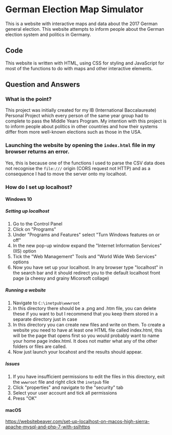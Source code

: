 # German Election Map Simulator
This is a website with interactive maps and data about the 2017 German general election. This website attempts to inform people about the German election system and politics in Germany.

## Code
This website is written with HTML, using CSS for styling and JavaScript for most of the functions to do with maps and other interactive elements.

## Question and Answers

### What is the point?
This project was initially created for my IB (International Baccalaureate) Personal Project which every person of the same year group had to complete to pass the Middle Years Program. 
My intention with this project is to inform people about politics in other countries and how their systems differ from more well-known elections such as those in the USA.

### Launching the website by opening the ```index.html``` file in my browser returns an error.
Yes, this is because one of the functions I used to parse the CSV data does not recognise the ```file:///``` origin (CORS request not HTTP) and as a consequence I had to move the server onto my localhost.

### How do I set up localhost?
#### Windows 10
##### Setting up localhost
1. Go to the Control Panel
2. Click on "Programs"
3. Under "Programs and Features" select "Turn Windows features on or off"
4. In the new pop-up window expand the "Internet Information Services" (IIS) option
5. Tick the "Web Management" Tools and "World Wide Web Services" options
6. Now you have set up your localhost. In any browser type "localhost" in the search bar and it should redirect you to the default localhost front page (a cheesy and grainy Micorsoft collage)

##### Running a website
1. Navigate to ```C:\inetpub\wwwroot```
2. In this directory there should be a .png and .htm file, you can delete these if you want to but I recommend that you keep them stored in a separate directory just in case
3. In this directory you can create new files and write on them. To create a website you need to have at least one HTML file called index.html, this will be the page that opens first so you would probably want to name your home page index.html. It does not matter what any of the other folders or files are called.
4. Now just launch your locahost and the results should appear.

##### Issues
1. If you have insufficient permissions to edit the files in this directory, exit the `wwwroot` file and right click the `inetpub` file
2. Click "properties" and navigate to the "security" tab
3. Select your user account and tick all permissions
4. Press "OK"

#### macOS
https://websitebeaver.com/set-up-localhost-on-macos-high-sierra-apache-mysql-and-php-7-with-sslhttps 
